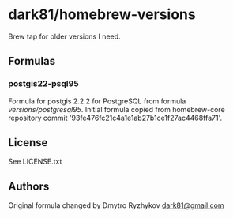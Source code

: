 # dark81/homebrew-versions
Brew tap for older versions I need.
## Formulas
### postgis22-psql95
Formula for postgis 2.2.2 for PostgreSQL from formula *versions/postgresql95*.
Initial formula copied from homebrew-core repository commit '93fe476fc21c4a1e1ab27b1ce1f27ac4468ffa71'.

## License
See LICENSE.txt

## Authors
Original formula changed by Dmytro Ryzhykov <dark81@gmail.com>
